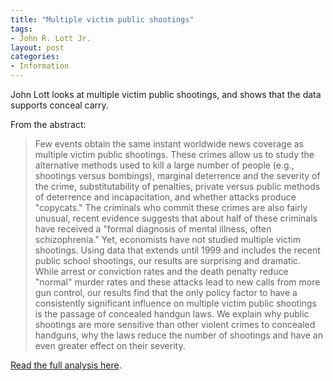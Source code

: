 ```yaml
---
title: "Multiple victim public shootings"
tags:
- John R. Lott Jr.
layout: post
categories:
- Information
---
```


John Lott looks at multiple victim public shootings, and shows that the data supports conceal carry.

From the abstract:

> Few events obtain the same instant worldwide news coverage as multiple victim public shootings. These crimes allow us to study the alternative methods used to kill a large number of people (e.g., shootings versus bombings), marginal deterrence and the severity of the crime, substitutability of penalties, private versus public methods of deterrence and incapacitation, and whether attacks produce "copycats." The criminals who commit these crimes are also fairly unusual, recent evidence suggests that about half of these criminals have received a "formal diagnosis of mental illness, often schizophrenia." Yet, economists have not studied multiple victim shootings. Using data that extends until 1999 and includes the recent public school shootings, our results are surprising and dramatic. While arrest or conviction rates and the death penalty reduce "normal" murder rates and these attacks lead to new calls from more gun control, our results find that the only policy factor to have a consistently significant influence on multiple victim public shootings is the passage of concealed handgun laws. We explain why public shootings are more sensitive than other violent crimes to concealed handguns, why the laws reduce the number of shootings and have an even greater effect on their severity.

[Read the full analysis here](https://chicagounbound.uchicago.edu/cgi/viewcontent.cgi?article=1327&context=law_and_economics).
